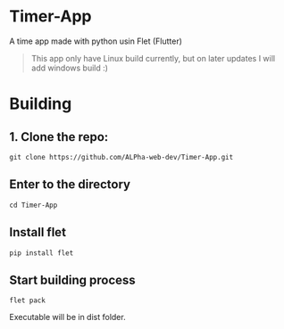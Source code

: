 # Timer-App
A time app made with python usin Flet (Flutter)
> This app only have Linux  build currently, but on later updates I will add windows build :)

# Building

## 1. Clone the repo:
```
git clone https://github.com/ALPha-web-dev/Timer-App.git
```
## Enter to the directory
```
cd Timer-App
```
## Install flet
```
pip install flet
```
## Start building process
```
flet pack
```
Executable will be in dist folder.
